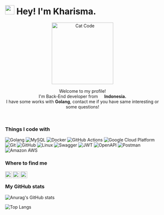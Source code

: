 <h1><img src="https://emojis.slackmojis.com/emojis/images/1531849430/4246/blob-sunglasses.gif?1531849430" width="30"/> Hey! I'm Kharisma.</h1>

<div align="center">
   <img src="https://media1.giphy.com/media/v1.Y2lkPTc5MGI3NjExYjYyYmMxMGUyYTM2YTc2YzFiNjYxNjlmNTY3MTM0Zjc3OGUwYWRkMiZlcD12MV9pbnRlcm5hbF9naWZzX2dpZklkJmN0PWc/xT1XGzXhVgWRLN1Cco/giphy.gif" alt="Cat Code" width="200">
  <p>Welcome to my profile! </br> I'm Back-End developer from <img src="https://raw.githubusercontent.com/hampusborgos/country-flags/main/png100px/id.png" width="13"/> <b>Indonesia.</b> </br> I have some works with <b>Golang</b>, contact me if you have same interesting or some questions!</p>
   <br>
</div>

<h3>Things I code with</h3>
<p>
  <img alt="Golang" src="https://img.shields.io/badge/-Golang-007d9c?style=flat-square&logo=go&logoColor=white" />
  <img alt="MySQL" src="https://img.shields.io/badge/-MySQL-3E6E93?style=flat-square&logo=mysql&logoColor=white" />
  <img alt="Docker" src="https://img.shields.io/badge/-Docker-46a2f1?style=flat-square&logo=docker&logoColor=white" />
  <img alt="GitHub Actions" src="https://img.shields.io/badge/-Github_Actions-2088FF?style=flat-square&logo=github-actions&logoColor=white" />
  <img alt="Google Cloud Platform" src="https://img.shields.io/badge/-Google_Cloud_Platform-1a73e8?style=flat-square&logo=google-cloud&logoColor=white" />
  <img alt="Git" src="https://img.shields.io/badge/-Git-F05032?style=flat-square&logo=git&logoColor=white" />
  <img alt="GitHub" src="https://img.shields.io/badge/-GitHub-181717?style=flat-square&logo=github&logoColor=white" />
  <img alt="Linux" src="https://img.shields.io/badge/-Linux-185886?style=flat-square&logo=linux&logoColor=white" />
  <img alt="Swagger" src="https://img.shields.io/badge/-Swagger-38b832?style=flat-square&logo=swagger&logoColor=white" />
  <img alt="JWT" src="https://img.shields.io/badge/-JWT-d63aff?style=flat-square&logo=json-web-tokens&logoColor=white" />
  <img alt="OpenAPI" src="https://img.shields.io/badge/-OpenAPI-94c73d?style=flat-square&logo=openapi-initiative&logoColor=white" />
  <img alt="Postman" src="https://img.shields.io/badge/-Postman-FF6C37?style=flat-square&logo=postman&logoColor=white" />
  <img alt="Amazon AWS" src="https://img.shields.io/badge/-Amazon_AWS-232F3E?style=flat-square&logo=amazonaws&logoColor=white" />
</p>

<h3>Where to find me</h3>
<a href="https://www.instagram.com/kharismajanuar/">
  <img align="left" alt="Kharisma's Instagram" width="22px" src="https://raw.githubusercontent.com/hussainweb/hussainweb/main/icons/instagram.png" />
</a>
<a href="https://twitter.com/kharismajanuar">
  <img align="left" alt="Kharisma Januar | Twitter" width="22px" src="https://raw.githubusercontent.com/peterthehan/peterthehan/master/assets/twitter.svg" />
</a>
<a href="https://www.linkedin.com/in/kharismajanuar/">
  <img align="left" alt="Kharisma's LinkedIn" width="22px" src="https://raw.githubusercontent.com/peterthehan/peterthehan/master/assets/linkedin.svg" />
</a>
<br />

<h3>My GitHub stats</h3>

![Anurag's GitHub stats](https://github-readme-stats.vercel.app/api?username=kharismajanuar&show_icons=true&theme=github_dark)

![Top Langs](https://github-readme-stats.vercel.app/api/top-langs/?username=kharismajanuar&theme=github_dark)
